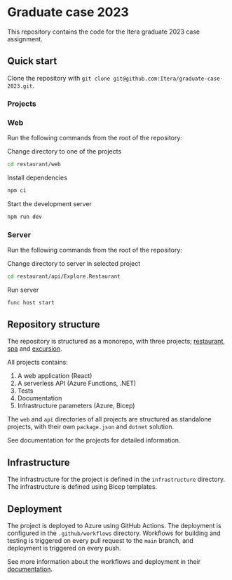 # Graduate case 2023

This repository contains the code for the Itera graduate 2023 case assignment.

## Quick start

Clone the repository with `git clone git@github.com:Itera/graduate-case-2023.git`.

### Projects



### Web

Run the following commands from the root of the repository:

Change directory to one of the projects

```bash
cd restaurant/web 
```

Install dependencies

```bash
npm ci
```

Start the development server

```bash
npm run dev
```

### Server

Run the following commands from the root of the repository:

Change directory to server in selected project

```bash
cd restaurant/api/Explore.Restaurant
```

Run server

```bash
func host start
```

## Repository structure

The repository is structured as a monorepo, with three projects; [restaurant](./restaurant/), [spa](./spa/) and [excursion](./excursion/). 

All projects contains:

1. A web application (React)
2. A serverless API (Azure Functions, .NET)
3. Tests
4. Documentation
5. Infrastructure parameters (Azure, Bicep) 

The `web` and `api` directories of all projects are structured as standalone projects, with their own `package.json` and `dotnet` solution. 

See documentation for the projects for detailed information.

## Infrastructure

The infrastructure for the project is defined in the `infrastructure` directory. The infrastructure is defined using Bicep templates. 

## Deployment

The project is deployed to Azure using GitHub Actions. The deployment is configured in the `.github/workflows` directory. Workflows for building and testing is triggered on every pull request to the `main` branch, and deployment is triggered on every push.

See more information about the workflows and deployment in their [documentation](doc/workflows.md).
